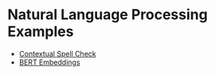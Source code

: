 # Natural Language Processing Examples

- [Contextual Spell Check](contextual-spell-check)
- [BERT Embeddings](bert-embedding)
